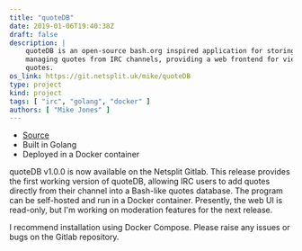 ```yaml
---
title: "quoteDB"
date: 2019-01-06T19:40:38Z
draft: false
description: |
    quoteDB is an open-source bash.org inspired application for storing and
    managing quotes from IRC channels, providing a web frontend for viewing
    quotes.
os_link: https://git.netsplit.uk/mike/quoteDB
type: project
kind: project
tags: [ "irc", "golang", "docker" ]
authors: [ "Mike Jones" ]
---
```


* [Source](https://git.netsplit.uk/mike/quoteDB)
* Built in Golang
* Deployed in a Docker container

quoteDB v1.0.0 is now available on the Netsplit Gitlab. This release provides
the first working version of quoteDB, allowing IRC users to add quotes directly
from their channel into a Bash-like quotes database. The program can be
self-hosted and run in a Docker container. Presently, the web UI is read-only,
but I'm working on moderation features for the next release.

I recommend installation using Docker Compose. Please raise any issues or bugs
on the Gitlab repository.

